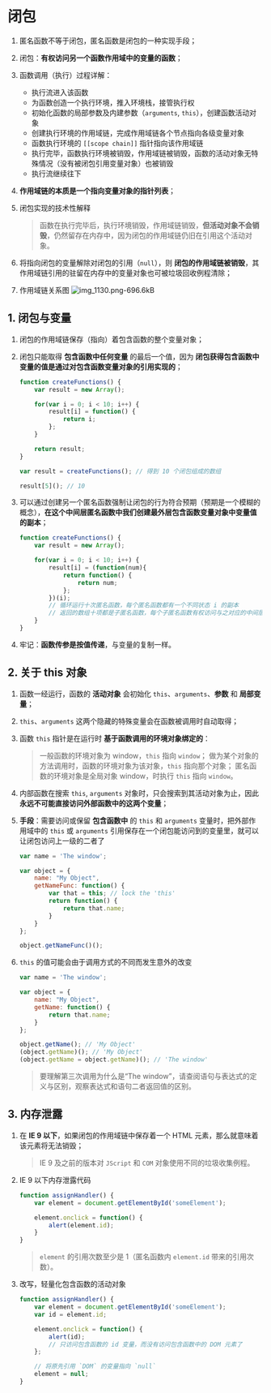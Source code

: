 # 闭包
1. 匿名函数不等于闭包，匿名函数是闭包的一种实现手段；

2. 闭包：**有权访问另一个函数作用域中的变量的函数**；

3. 函数调用（执行）过程详解：
    * 执行流进入该函数
    * 为函数创造一个执行环境，推入环境栈，接管执行权
    * 初始化函数的局部参数及内建参数（`arguments`, `this`），创建函数活动对象
    * 创建执行环境的作用域链，完成作用域链各个节点指向各级变量对象
    * 函数执行环境的 `[[scope chain]]` 指针指向该作用域链
    * 执行完毕，函数执行环境被销毁，作用域链被销毁，函数的活动对象无特殊情况（没有被闭包引用变量对象）也被销毁
    * 执行流继续往下

4. **作用域链的本质是一个指向变量对象的指针列表**；

5. 闭包实现的技术性解释
    > 函数在执行完毕后，执行环境销毁，作用域链销毁，**但活动对象不会销毁**，仍然留存在内存中，因为闭包的作用域链仍旧在引用这个活动对象。

6. 将指向闭包的变量解除对闭包的引用（`null`），则 **闭包的作用域链被销毁**，其作用域链引用的驻留在内存中的变量对象也可被垃圾回收例程清除；

7. 作用域链关系图
    ![img_1130.png-696.6kB][1]

## 1. 闭包与变量
1. 闭包的作用域链保存（指向）着包含函数的整个变量对象；

2. 闭包只能取得 **包含函数中任何变量** 的最后一个值，因为 **闭包获得包含函数中变量的值是通过对包含函数变量对象的引用实现的**；
    ```javascript
    function createFunctions() {
        var result = new Array();

        for(var i = 0; i < 10; i++) {
            result[i] = function() {
                return i;
            };
        }

        return result;
    }

    var result = createFunctions(); // 得到 10 个闭包组成的数组

    result[5](); // 10
    ```

3. 可以通过创建另一个匿名函数强制让闭包的行为符合预期（预期是一个模糊的概念），**在这个中间层匿名函数中我们创建最外层包含函数变量对象中变量值的副本**；
    ```javascript
    function createFunctions() {
        var result = new Array();

        for(var i = 0; i < 10; i++) {
            result[i] = (function(num){
                return function() {
                    return num;
                };
            })(i);
            // 循环运行十次匿名函数，每个匿名函数都有一个不同状态 i 的副本
            // 返回的数组十项都是子匿名函数，每个子匿名函数有权访问与之对应的中间层匿名函数的变量对象，所以每个子匿名函数都能获取到不同的 `num`
        }
    }
    ```

4. 牢记：**函数传参是按值传递**，与变量的复制一样。

## 2. 关于 this 对象
1. 函数一经运行，函数的 **活动对象** 会初始化 `this`、`arguments`、**参数** 和 **局部变量**；

2. `this`、`arguments` 这两个隐藏的特殊变量会在函数被调用时自动取得；

3. 函数 `this` 指针是在运行时 **基于函数调用的环境对象绑定的**：
    > 一般函数的环境对象为 window，`this` 指向 `window`；
做为某个对象的方法调用时，函数的环境对象为该对象，`this` 指向那个对象；
匿名函数的环境对象是全局对象 window，时执行 `this` 指向 `window`。

4. 内部函数在搜索 `this`, `arguments` 对象时，只会搜索到其活动对象为止，因此 **永远不可能直接访问外部函数中的这两个变量**；

5. **手段**：需要访问或保留 **包含函数中** 的 `this` 和 `arguments` 变量时，把外部作用域中的 `this` 或 `arguments` 引用保存在一个闭包能访问到的变量里，就可以让闭包访问上一级的二者了
    ```javascript
    var name = 'The window';

    var object = {
        name: "My Object",
        getNameFunc: function() {
            var that = this; // lock the 'this'
            return function() {
                return that.name;
            }
        }
    };

    object.getNameFunc()();
    ```

6. `this` 的值可能会由于调用方式的不同而发生意外的改变
    ```javascript
    var name = 'The window';

    var object = {
        name: "My Object",
        getName: function() {
            return that.name;
        }
    };

    object.getName(); // 'My Object'
    (object.getName)(); // 'My Object'
    (object.getName = object.getName)(); // 'The window'
    ```
    > 要理解第三次调用为什么是“The window”，请查阅语句与表达式的定义与区别，观察表达式和语句二者返回值的区别。

## 3. 内存泄露
1. 在 **IE 9 以下**，如果闭包的作用域链中保存着一个 HTML 元素，那么就意味着该元素将无法销毁；
    > IE 9 及之前的版本对 `JScript` 和 `COM` 对象使用不同的垃圾收集例程。

2. IE 9 以下内存泄露代码
    ```javascript
    function assignHandler() {
        var element = document.getElementById('someElement');

        element.onclick = function() {
            alert(element.id);
        }
    }
    ```
    > `element` 的引用次数至少是 1（匿名函数内 `element.id` 带来的引用次数）。

3. 改写，轻量化包含函数的活动对象
    ```javascript
    function assignHandler() {
        var element = document.getElementById('someElement');
        var id = element.id;

        element.onclick = function() {
            alert(id);
            // 只访问包含函数的 id 变量，而没有访问包含函数中的 DOM 元素了
        };

        // 将原先引用 `DOM` 的变量指向 `null`
        element = null;
    }
    ```

  [1]: http://static.zybuluo.com/yangfch3/ut6l1dvrh0ptzvxacronk7fc/img_1130.png
